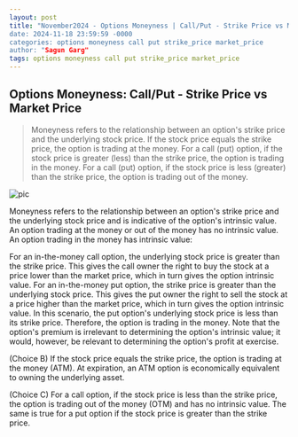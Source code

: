 ```yaml
---
layout: post
title: "November2024 - Options Moneyness | Call/Put - Strike Price vs Market Price
date: 2024-11-18 23:59:59 -0000
categories: options moneyness call put strike_price market_price
author: "Sagun Garg"
tags: options moneyness call put strike_price market_price
---
```


## Options Moneyness: Call/Put - Strike Price vs Market Price

> Moneyness refers to the relationship between an option's strike price and the underlying stock price. If the stock price equals the strike price, the option is trading at the money. For a call (put) option, if the stock price is greater (less) than the strike price, the option is trading in the money. For a call (put) option, if the stock price is less (greater) than the strike price, the option is trading out of the money.

![pic](https://sagungarg.com/assets/img/blog-post-images/options_moneyness_call_put_strikeprice_marketprice.png)

Moneyness refers to the relationship between an option's strike price and the underlying stock price and is indicative of the option's intrinsic value. An option trading at the money or out of the money has no intrinsic value. An option trading in the money has intrinsic value:

For an in-the-money call option, the underlying stock price is greater than the strike price. This gives the call owner the right to buy the stock at a price lower than the market price, which in turn gives the option intrinsic value.
For an in-the-money put option, the strike price is greater than the underlying stock price. This gives the put owner the right to sell the stock at a price higher than the market price, which in turn gives the option intrinsic value.
In this scenario, the put option's underlying stock price is less than its strike price. Therefore, the option is trading in the money. Note that the option's premium is irrelevant to determining the option's intrinsic value; it would, however, be relevant to determining the option's profit at exercise.

(Choice B) If the stock price equals the strike price, the option is trading at the money (ATM). At expiration, an ATM option is economically equivalent to owning the underlying asset.

(Choice C) For a call option, if the stock price is less than the strike price, the option is trading out of the money (OTM) and has no intrinsic value. The same is true for a put option if the stock price is greater than the strike price.



